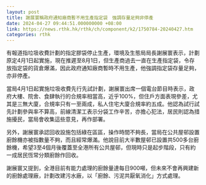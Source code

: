 ```yaml
---
layout: post
title: 謝展寰稱政府通知廠商暫不用生產指定袋　強調存量足夠非停產
date: 2024-04-27 09:44:51.000000000 +08:00
link: https://news.rthk.hk/rthk/ch/component/k2/1750784-20240427.htm
categories: rthk
---
```


有報道指垃圾收費計劃的指定膠袋停止生產，環境及生態局局長謝展寰表示，計劃原定4月1日起實施，現在推遲至8月1日，但生產商過去一直在生產指定袋，令存放指定袋的貨倉爆滿，因此政府通知廠商暫時不用生產，他強調指定袋存量足夠，亦非停產。

當局4月1日起實施垃圾收費先行先試計劃，謝展寰出席一個電台節目時表示，政府大樓、院舍、食肆執行的合規率相當高，近乎100%，但住戶方面表現參差，尤其是三無大廈，合規率只有一至兩成，私人住宅大廈合規率約五成。他認為試行試先計劃參與率不算高，前線清潔工表示分袋工作辛苦，亦擔心犯法，居民則認為措施擾民，當局會收集這些意見，再作部署。

另外，謝展寰承認回收設施包括綠在區區，操作時間不夠長，當局在公共屋邨設置廚餘機亦被指數量不夠，而且經常爆滿。他說目前大半數屋邨已設置共500多台廚餘機，希望3至4個月後覆蓋至全港所有公共屋邨，但現時只是起步階段，只有約一成居民恆常分類廚餘作回收。

謝展寰又提到，全港目前有能力處理的廚餘量達每日900噸，但未來不會再興建新的廚餘處理廠，計劃改建污水廠，以「廚餘、污泥共厭氧消化」方式處理。
